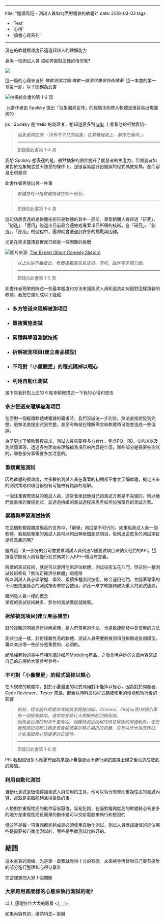 
---
title: "閱讀周記 - 測試人員如何面對複雜的軟體?"
date: 2018-03-03
tags: 
  - 'Test'
  - '心得'
  - '讀書心得系列'
---

現在的軟體複雜度已遠遠超越人的理解能力

身為一個測試人員 該如何面對這樣的情況呢?

![](/img/2018-165348/1519571041_84147.jpg)

這一篇的心得來自於 _微軟測試之鑰 微軟一線測試專家技術精華_  這一本書的第一章第一節，以下簡稱為此書

![](/img/2018-165348/1520059297_73102.png)拍攝於此書的第 1-2 頁

 此書作者由 Spolsky 提出「抽象漏洞定律」的經驗法則帶入軟體是很容易出現漏洞的

ps : Spolsky 是 trello 的創建者，想知道更多到 [wiki](https://translate.google.com.tw/translate?hl=zh-TW&sl=en&u=https://en.wikipedia.org/wiki/Joel_Spolsky&prev=search) 上看看他的相關資訊~

> _抽象漏洞定律:「所有不平凡的抽象，在某種程度上，都存在漏洞。」_
> 
> * * *
> 
> 節錄自此書第 1-4 頁

我想 Spolsky 想表達的是，雖然抽象的語言提升了開發者的生產力，但開發者如果對於抽象概念並不熟悉的條件下，是很容易設計出錯誤的程式碼或架構，進而容易出現漏洞

此書作者再提出另一件事

> _軟體技術只是軟體複雜性的一部分。_
> 
> * * *
> 
> 節錄自此書第 1-4 頁

這句話想表達的是軟體技術只是軟體的其中一部份，專案相關人員經過「研究」、「創造」、「應用」後選出目前最合適完成專案項目所需的技術，在「研究」、「創造」、「應用」的過程中，團隊就會遭遇到許多的挑戰與困難。

光是在需求釐清其實就已經是一個困難的挑戰

![](/img/2018-165348/1520060667_95529.png)圖片來源: [The Expert (Short Comedy Sketch)](https://www.youtube.com/watch?v=BKorP55Aqvg)

> _以上討論不難看出，軟體複雜度包含技術、領域、設計等多個方面。_
> 
> * * *
> 
> 節錄自此書第 1-5 頁

此書作者簡單的陳述一些基本態度和方法來讓測試人員知道該如何面對這樣複雜的軟體，我把它條列成以下幾點

*   ### 多方管道來理解被測項目
    
*   ### 重複實施測試
    
*   ### 累積與學習測試技術
    
*   ### 拆解被測項目(建立產品模型)
    
*   ### 不可對「小量變更」的程式碼掉以輕心
    
*   ### 利用自動化測試
    

接下來我針對上述的 6 點來稍微描述一下我的心得和想法

### 多方管道來理解被測項目

在面對一個複雜軟體或複雜的需求時，我們沒辦法一步到位，無法直接開發到完整，更無法直接測試到完整，甚至有時候在理解需求和軟體時可能會造成一些偏誤。

為了更加了解軟體與需求，測試人員需要與多方合作，包含PO、RD、UI/UX以及測試同事等，透過多方面向來理解被測項目的內容是什麼，哪些部分是需要被測試的，哪些部分事需要多加注意的。

### 重複實施測試

因為軟體的複雜度，大多數的測試人員在專案的初期都不會太了解軟體，擬定出來的測試策略和項目都很有可能帶有錯誤的理解。

一個注重實際效益的測試人員，通常會承認他自己的測試方案是不完備的，所以他們會重複的實施測試，並透過持續的測試過程來思考如何加強現有的測試方案。

### 累積與學習測試技術

在這個軟體複雜度極高的世界中，「窮舉」測試是不可行的，如果給測試人員一個軟體，我相信專業的測試人員可以列出無限個測試項目，但列出這麼多的測試項目是有意義的嗎?

題外話 : 某一部分的公司會要求測試人員列出N個測試項目來納入他們的KPI，這跟要求開發人員寫幾行程式碼來列入KPI一樣沒有意義。

所謂的測試技術，就是可以使用他來評估軟體，測試技術五花八門，但任何一種測試技術都有「無法正確評估軟體」的風險  
所以測試人員必須掌握、學習、累積多種測試技術，綜合運用他們，並隨著專案的不同去挑選適合的測試技術來綜合使用，如此一來才較能夠避免重大的測試遺漏。

跟開發人員一樣的概念  
掌握的測試技術越多，那你的測試廣度就越廣。

### 拆解被測項目(建立產品模型)

對於複雜的項目進行拆解處理，是人們常用的作法，也是敏捷開發中會使用的方法

測試也是一樣，針對複雜性高的軟體，測試人員需要將被測項目拆解成各個模型，藉以突出哪一些部分是重要的、必須的。

邰曉梅老師的書中有特別講述如何Modeling產品，之後會再將她的文章內容寫成自己的心得給大家參考參考~

### 不可對「小量變更」的程式碼掉以輕心

在大規模的軟體中，對於小量變更的程式碼絕對不能掉以輕心，因為對於開發者、Code Reviewer、Tester 來說，都難以預料這段程式碼被使用的情境和執行後的影響

> _例如，程式設計師要修改網頁瀏覽器(如IE、Chrome、Firefox等)排版引擎的一個排版缺陷，通常需要執行大規模的的回歸測試。  
> 因為全世界的網頁千差萬別，很難預測這段程式碼會排版成何種網頁，也很難預測這段程式碼是否會破壞某些精心編排的頁面，只有執行大規模測試，才能保證程式碼變更的正確性。_
> 
> * * *
> 
> 節錄自此書第 1-6 頁

PS: 我相信很多人應該有因為某些小量變更而不進行測試直接上線之後而造成悲劇的經驗。

### 利用自動化測試

自動化測試是很值得讓測試人員使用的工具，他可以執行簡單而重複性高的測試內容，這就是電腦能夠且擅長做的事。

人類對於重複性高的動作容易厭倦，容易犯錯，在面對複雜度高的軟體勢必有更多的地方是重複性高且簡單的動作是可以交給電腦來執行和驗證的

但並不是每一項東西都能夠或是必須使用自動化測試，測試人員應該謹慎的評估哪些是需要被自動化測試的，哪些是手動測試比較好的。

結語
--

這本書真的很棒，光是第一章我就覺得十分的有感，未來將會再針對自己很有感覺的部分進行整理和心得分享!!!

在這裡想問大家 1 個問題

### 大家是用甚麼樣的心態來執行測試的呢?

以上 感謝各位大大的觀看 <(\_ \_)>

如果內容有誤，煩請糾正~ 謝謝